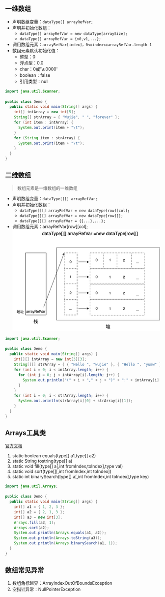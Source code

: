 ## 一维数组
- 声明数组变量：`dataType[] arrayRefVar;`
- 声明并初始化数组：
  - `dataType[] arrayRefVar = new dataType[arraySize];` 
  - `dataType[] arrayRefVar = {v0,v1,...}; `
- 调用数组元素：`arrayRefVar[index]，0<=index<=arrayRefVar.length-1`
- 数组元素默认初始化值：
  - 整型：0
  - 浮点型：0.0
  - char：0或'\u0000'
  - boolean：false
  - 引用类型：null
```java
import java.util.Scanner;

public class Demo {
  public static void main(String[] args) {
    int[] intArray = new int[5];
    String[] strArray = { "Wujie", " ", "forever" };
    for (int item : intArray) {
      System.out.print(item + "\t");
    }
    for (String item : strArray) {
      System.out.print(item + "\t");
    }
  }
}
```
## 二维数组
> 数组元素是一维数组的一维数组
- 声明数组变量：`dataType[][] arrayRefVar;`
- 声明并初始化数组：
  - `dataType[][] arrayRefVar = new dataType[row][col];`
  - `dataType[][] arrayRefVar = new dataType[row][];`
  - `dataType[][] arrayRefVar = {{...},...};`
- 调用数组元素：arrayRefVar[row][col];
![数组内存示意图](数组内存示意图.png)
```java
import java.util.Scanner;

public class Demo {
  public static void main(String[] args) {
    int[][] intArray = new int[3][3];
    String[][] strArray = { { "Hello ", "wujie" }, { "Hello ", "yumw" } };
    for (int i = 0; i < intArray.length; i++) {
      for (int j = 0; j < intArray[i].length; j++) {
        System.out.println("(" + i + "," + j + ")" + ":" + intArray[i][j]);
      }
    }
    for (int i = 0; i < strArray.length; i++) {
      System.out.println(strArray[i][0] + strArray[i][1]);
    }
  }
}
```

## Arrays工具类
[官方文档](https://docs.oracle.com/javase/8/docs/api/)
1. static boolean equals(type[] a1,type[] a2)
2. static String tostring(type[] a)
3. static void fill(type[] a[,int fromIndex,toIndex],type val)
4. static void sort(type[][,int fromIndex,int toIndex])
5. static int binarySearch(type[] a[,int fromIndex,int toIndex],type key)
```java
import java.util.Arrays;

public class Demo {
  public static void main(String[] args) {
    int[] a1 = { 1, 2, 3 };
    int[] a2 = { 2, 1, 3 };
    int[] a3 = new int[3];
    Arrays.fill(a3, 1);
    Arrays.sort(a2);
    System.out.println(Arrays.equals(a1, a2));
    System.out.println(Arrays.toString(a3));
    System.out.println(Arrays.binarySearch(a1, 1));
  }
}
```

## 数组常见异常
1. 数组角标越界：ArrayIndexOutOfBoundsException
2. 空指针异常：NullPointerException